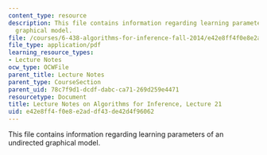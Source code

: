 ```yaml
---
content_type: resource
description: This file contains information regarding learning parameters of an undirected
  graphical model.
file: /courses/6-438-algorithms-for-inference-fall-2014/e42e8ff4f0e8e2addf43de42d4f96062_MIT6_438F14_Lec21.pdf
file_type: application/pdf
learning_resource_types:
- Lecture Notes
ocw_type: OCWFile
parent_title: Lecture Notes
parent_type: CourseSection
parent_uid: 78c7f9d1-dcdf-dabc-ca71-269d259e4471
resourcetype: Document
title: Lecture Notes on Algorithms for Inference, Lecture 21
uid: e42e8ff4-f0e8-e2ad-df43-de42d4f96062
---
```

This file contains information regarding learning parameters of an undirected graphical model.

